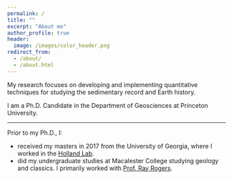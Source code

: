 ```yaml
---
permalink: /
title: ""
excerpt: "About me"
author_profile: true
header:
  image: /images/color_header.png
redirect_from: 
  - /about/
  - /about.html
---
```


My research focuses on developing and implementing quantitative techniques for studying the sedimentary record and Earth history.

I am a Ph.D. Candidate in the Department of Geosciences at Princeton University.

---
Prior to my Ph.D., I:
 - received my masters in 2017 from the University of Georgia, where I worked in the [Holland Lab](http://strata.uga.edu/).  
 -  did my undergraduate studies at Macalester College studying geology and classics. I primarily worked with [Prof. Ray Rogers](https://rogerslab.weebly.com/). 

